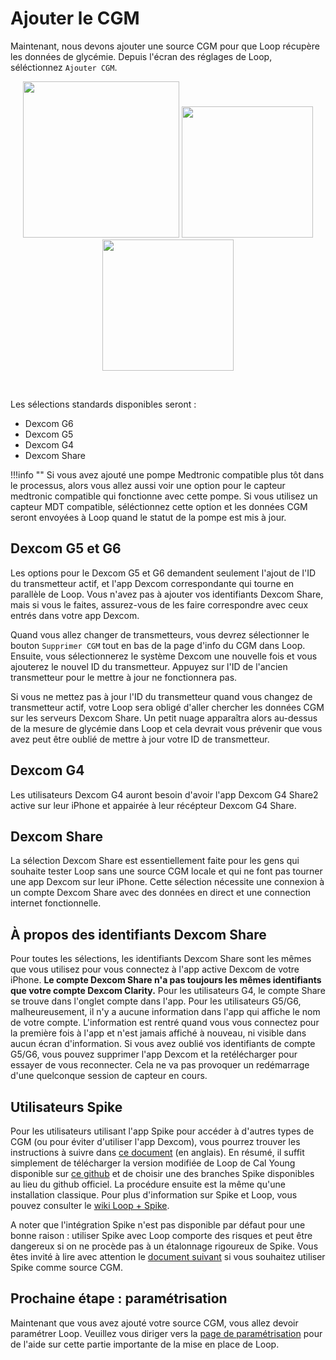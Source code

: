 # Ajouter le CGM

Maintenant, nous devons ajouter une source CGM pour que Loop récupère les données de glycémie. Depuis l'écran des réglages de Loop, séléctionnez `Ajouter CGM`.

<p align="center">
<img src="../img/add-cgm.jpg" width="250">
<img src="../img/menu-cgm.PNG" width="210">
<img src="../img/dexcom-config.png" width="210">
</p></br>

Les sélections standards disponibles seront :

* Dexcom G6
* Dexcom G5
* Dexcom G4
* Dexcom Share

!!!info ""
    Si vous avez ajouté une pompe Medtronic compatible plus tôt dans le processus, alors vous allez aussi voir une option pour le capteur medtronic compatible qui fonctionne avec cette pompe. Si vous utilisez un capteur MDT compatible, séléctionnez cette option et les données CGM seront envoyées à Loop quand le statut de la pompe est mis à jour.

## Dexcom G5 et G6

Les options pour le Dexcom G5 et G6 demandent seulement l'ajout de l'ID du transmetteur actif, et l'app Dexcom correspondante qui tourne en parallèle de Loop. Vous n'avez pas à ajouter vos identifiants Dexcom Share, mais si vous le faites, assurez-vous de les faire correspondre avec ceux entrés dans votre app Dexcom.

Quand vous allez changer de transmetteurs, vous devrez sélectionner le bouton `Supprimer CGM` tout en bas de la page d'info du CGM dans Loop. Ensuite, vous sélectionnerez le système Dexcom une nouvelle fois et vous ajouterez le nouvel ID du transmetteur. Appuyez sur l'ID de l'ancien transmetteur pour le mettre à jour ne fonctionnera pas.

Si vous ne mettez pas à jour l'ID du transmetteur quand vous changez de transmetteur actif, votre Loop sera obligé d'aller chercher les données CGM sur les serveurs Dexcom Share. Un petit nuage apparaîtra alors au-dessus de la mesure de glycémie dans Loop et cela devrait vous prévenir que vous avez peut être oublié de mettre à jour votre ID de transmetteur.

## Dexcom G4
Les utilisateurs Dexcom G4 auront besoin d'avoir l'app Dexcom G4 Share2 active sur leur iPhone et appairée à leur récépteur Dexcom G4 Share.

## Dexcom Share

La sélection Dexcom Share est essentiellement faite pour les gens qui souhaite tester Loop sans une source CGM locale et qui ne font pas tourner une app Dexcom sur leur iPhone. Cette sélection nécessite une connexion à un compte Dexcom Share avec des données en direct et une connection internet fonctionnelle.

## À propos des identifiants Dexcom Share

Pour toutes les sélections, les identifiants Dexcom Share sont les mêmes que vous utilisez pour vous connectez à l'app active Dexcom de votre iPhone. **Le compte Dexcom Share n'a pas toujours les mêmes identifiants que votre compte Dexcom Clarity.** Pour les utilisateurs G4, le compte Share se trouve dans l'onglet compte dans l'app. Pour les utilisateurs G5/G6, malheureusement, il n'y a aucune information dans l'app qui affiche le nom de votre compte. L'information est rentré quand vous vous connectez pour la première fois à l'app et n'est jamais affiché à nouveau, ni visible dans aucun écran d'information. Si vous avez oublié vos identifiants de compte G5/G6, vous pouvez supprimer l'app Dexcom et la retélécharger pour essayer de vous reconnecter. Cela ne va pas provoquer un redémarrage d'une quelconque session de capteur en cours.

## Utilisateurs Spike

Pour les utilisateurs utilisant l'app Spike pour accéder à d'autres types de CGM (ou pour éviter d'utiliser l'app Dexcom), vous pourrez trouver les instructions à suivre dans [ce document](https://docs.google.com/document/d/1S0cxQiFra4RNIFt7R1WtLMpBT64vKRgAunT4Qc5g23I/edit) (en anglais). En résumé, il suffit simplement de télécharger la version modifiée de Loop de Cal Young disponible sur [ce github](https://github.com/cyoung1024/Loop) et de choisir une des branches Spike disponibles au lieu du github officiel. La procédure ensuite est la même qu'une installation classique. Pour plus d'information sur Spike et Loop, vous pouvez consulter le [wiki Loop + Spike](https://cyoung1024.github.io/spike-guide/).

A noter que l'intégration Spike n'est pas disponible par défaut pour une bonne raison : utiliser Spike avec Loop comporte des risques et peut être dangereux si on ne procède pas à un étalonnage rigoureux de Spike. Vous êtes invité à lire avec attention le [document suivant](https://docs.google.com/document/d/1gy_ayh5WrtePUQs3YaLFOch3iLL6jI7yEIb_e8jyLS8/edit) si vous souhaitez utiliser Spike comme source CGM.

## Prochaine étape : paramétrisation

Maintenant que vous avez ajouté votre source CGM, vous allez devoir paramétrer Loop. Veuillez vous diriger vers la [page de paramétrisation](https://loopkit.github.io/loopdocs/operation/loop-settings/configurations/) pour de l'aide sur cette partie importante de la mise en place de Loop.
